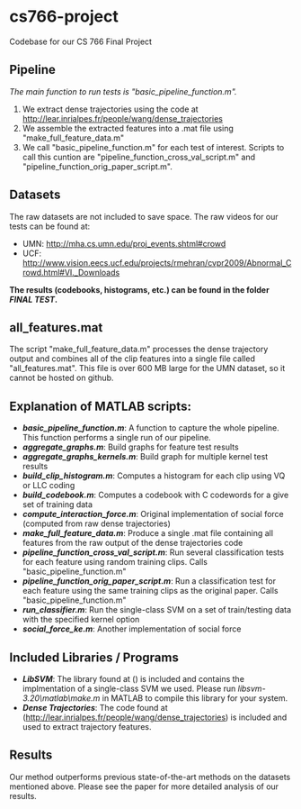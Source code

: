 # cs766-project
Codebase for our CS 766 Final Project

## Pipeline

*The main function to run tests is "basic_pipeline_function.m".*

1. We extract dense trajectories using the code at http://lear.inrialpes.fr/people/wang/dense_trajectories
2. We assemble the extracted features into a .mat file using "make_full_feature_data.m"
3. We call "basic_pipeline_function.m" for each test of interest. Scripts to call this cuntion are "pipeline_function_cross_val_script.m" and "pipeline_function_orig_paper_script.m".

## Datasets
The raw datasets are not included to save space. The raw videos for our tests can be found at:

* UMN: http://mha.cs.umn.edu/proj_events.shtml#crowd
* UCF: http://www.vision.eecs.ucf.edu/projects/rmehran/cvpr2009/Abnormal_Crowd.html#VI._Downloads

**The results (codebooks, histograms, etc.) can be found in the folder _FINAL TEST_.**

## all_features.mat
The script "make_full_feature_data.m" processes the dense trajectory output and combines all of the clip features into a single file called "all_features.mat". This file is over 600 MB large for the UMN dataset, so it cannot be hosted on github.

## Explanation of MATLAB scripts:

* **_basic_pipeline_function.m_**: A function to capture the whole pipeline. This function performs a single run of our pipeline.
* **_aggregate_graphs.m_**: Build graphs for feature test results
* **_aggregate_graphs_kernels.m_**: Build graph for multiple kernel test results
* **_build_clip_histogram.m_**: Computes a histogram for each clip using VQ or LLC coding
* **_build_codebook.m_**: Computes a codebook with C codewords for a give set of training data
* **_compute_interaction_force.m_**: Original implementation of social force (computed from raw dense trajectories)
* **_make_full_feature_data.m_**: Produce a single .mat file containing all features from the raw output of the dense trajectories code
* **_pipeline_function_cross_val_script.m_**: Run several classification tests for each feature using random training clips. Calls "basic_pipeline_function.m"
* **_pipeline_function_orig_paper_script.m_**: Run a classification test for each feature using the same training clips as the original paper. Calls "basic_pipeline_function.m"
* **_run_classifier.m_**: Run the single-class SVM on a set of train/testing data with the specified kernel option
* **_social_force_ke.m_**: Another implementation of social force

## Included Libraries / Programs

* **_LibSVM_**: The library found at () is included and contains the implmentation of a single-class SVM we used. Please run _libsvm-3.20\\matlab\\make.m_ in MATLAB to compile this library for your system.
* **_Dense Trajectories_**: The code found at (http://lear.inrialpes.fr/people/wang/dense_trajectories) is included and used to extract trajectory features.

## Results

Our method outperforms previous state-of-the-art methods on the datasets mentioned above. Please see the paper for more detailed analysis of our results.